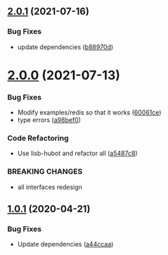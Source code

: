## [2.0.1](https://github.com/krdlab/daab-session/compare/v2.0.0...v2.0.1) (2021-07-16)


### Bug Fixes

* update dependencies ([b88970d](https://github.com/krdlab/daab-session/commit/b88970d3fa5e0275283ca19702c47d4c3332db6d))

# [2.0.0](https://github.com/krdlab/daab-session/compare/v1.0.1...v2.0.0) (2021-07-13)


### Bug Fixes

* Modify examples/redis so that it works ([60061ce](https://github.com/krdlab/daab-session/commit/60061cec7c758b3bd71309dc09a4135452ef7c95))
* type errors ([a98bef0](https://github.com/krdlab/daab-session/commit/a98bef0872ae02ed2a7db8cfbebe9678c013f27a))


### Code Refactoring

* Use lisb-hubot and refactor all ([a5487c8](https://github.com/krdlab/daab-session/commit/a5487c887c8e5c85bd7b516bfba711eb24e50474))


### BREAKING CHANGES

* all interfaces redesign

## [1.0.1](https://github.com/krdlab/daab-session/compare/v1.0.0...v1.0.1) (2020-04-21)


### Bug Fixes

* Update dependencies ([a44ccaa](https://github.com/krdlab/daab-session/commit/a44ccaa131eb6d480c67a24afe92c4df2fc6cc0d))
